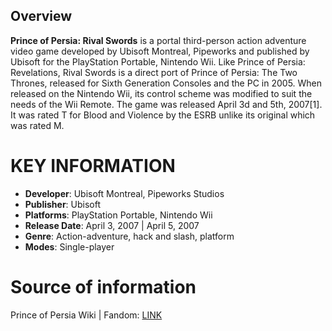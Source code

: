 ## Overview

**Prince of Persia: Rival Swords** is a portal third-person action adventure video game developed by Ubisoft Montreal, Pipeworks and published by Ubisoft for the PlayStation Portable, Nintendo Wii. Like Prince of Persia: Revelations, Rival Swords is a direct port of Prince of Persia: The Two Thrones, released for Sixth Generation Consoles and the PC in 2005. When released on the Nintendo Wii, its control scheme was modified to suit the needs of the Wii Remote. The game was released April 3d and 5th, 2007[1]. It was rated T for Blood and Violence by the ESRB unlike its original which was rated M.

# KEY INFORMATION

- **Developer**: Ubisoft Montreal, Pipeworks Studios
- **Publisher**: Ubisoft
- **Platforms**: PlayStation Portable, Nintendo Wii
- **Release Date**: April 3, 2007 | April 5, 2007
- **Genre**: Action-adventure, hack and slash, platform
- **Modes**: Single-player

# Source of information
 Prince of Persia Wiki | Fandom: [LINK](https://princeofpersia.fandom.com/wiki/Prince_of_Persia:_Rival_Swords)